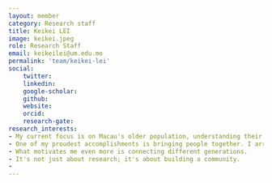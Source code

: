 ```yaml
---
layout: member
category: Research staff
title: Keikei LEI
image: keikei.jpeg
role: Research Staff
email: keikeilei@um.edu.mo
permalink: 'team/keikei-lei'
social:
    twitter:  
    linkedin: 
    google-scholar: 
    github: 
    website: 
    orcid: 
    research-gate: 
research_interests:
- My current focus is on Macau's older population, understanding their cognitive abilities and holistic well being. Partnering with associations, we're exploring ways to support Macau senior care. 
- One of my proudest accomplishments is bringing people together. I arrange meetings that connect researchers, clinicians, and various associations. It's all about finding common ground and working together to achieve a common goal.
- What motivates me even more is connecting different generations.
- It's not just about research; it's about building a community.
- 
---
```

